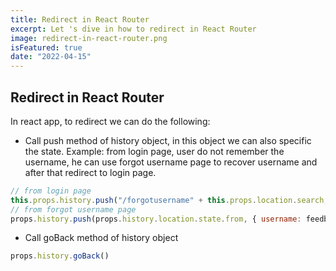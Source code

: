 ```yaml
---
title: Redirect in React Router
excerpt: Let 's dive in how to redirect in React Router
image: redirect-in-react-router.png
isFeatured: true
date: "2022-04-15"
---
```


## Redirect in React Router

In react app, to redirect we can do the following:

- Call push method of history object, in this object we can also specific the state. Example: from login page, user do not remember the username, he can use forgot username page to recover username and after that redirect to login page.

```js
// from login page
this.props.history.push("/forgotusername" + this.props.location.search, { from: this.props.location.pathname });
// from forgot username page
props.history.push(props.history.location.state.from, { username: feedback.data })
```

- Call goBack method of history object

```js
props.history.goBack()
```
